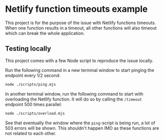 # Netlify function timeouts example

This project is for the purpose of the issue with Netlify functions timeouts. When one function results in a timeout,
all other functions will also timeout which can break the whole application.

## Testing locally

This project comes with a few Node script to reproduce the issue locally.

Run the following command in a new terminal window to start pinging the endpoint every 1/2 second:

```bash
node ./scripts/ping.mjs
```

In another terminal window, run the following command to start with overloading the Netlify function. It will do so by
calling the `/timeout` endpoint 500 times parallel:

```bash
node ./scripts/overload.mjs
```

See that eventually the window where the `ping`-script is being run, a lot of 503 errors will be shown. This shouldn't
happen IMO as these functions are not related to each other.
